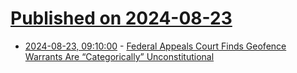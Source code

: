 # [Published on 2024-08-23](index.md)

* [2024-08-23, 09:10:00](https://soylentnews.org/article.pl?sid=24/08/22/1642229&from=rss) - [Federal Appeals Court Finds Geofence Warrants Are “Categorically” Unconstitutional](https://soylentnews.org/article.pl?sid=24/08/22/1642229&from=rss)
